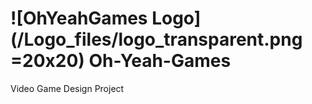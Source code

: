 # ![OhYeahGames Logo](/Logo_files/logo_transparent.png =20x20) Oh-Yeah-Games
Video Game Design Project
